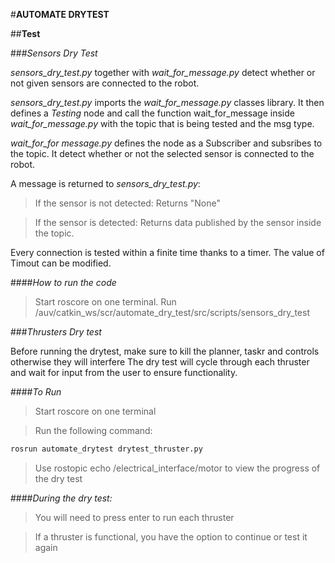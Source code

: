 #**AUTOMATE DRYTEST**

##**Test**

###*Sensors Dry Test*

  *sensors_dry_test.py* together with *wait_for_message.py* detect
   whether or not given sensors are connected to the robot.


  *sensors_dry_test.py* imports the *wait_for_message.py* classes
   library. It then defines a *Testing* node and call the function
   wait_for_message inside *wait_for_message.py* with the topic that is
   being tested and the msg type.


  *wait_for_for message.py* defines the node as a Subscriber and
  subsribes to the topic. It detect whether or not the selected sensor
  is connected to the robot.

  A message is returned to *sensors_dry_test.py*:

  >If the sensor is not detected: Returns "None"

  >If the sensor is detected: Returns data published by the sensor
    inside the topic.

Every connection is tested within a finite time thanks to a timer. The value of Timout can be modified.


####*How to run the code*
  >Start roscore on one terminal.
  >Run /auv/catkin_ws/scr/automate_dry_test/src/scripts/sensors_dry_test



###*Thrusters Dry test*

Before running the drytest, make sure to kill the planner, taskr and controls otherwise they will interfere
The dry test will cycle through each thruster and wait for input from the user to ensure functionality.

####*To Run*
  >Start roscore on one terminal
  
  >Run the following command: 
  
```bash
rosrun automate_drytest drytest_thruster.py
``` 

 >Use rostopic echo /electrical_interface/motor to view the progress of the dry test

####*During the dry test:*

 >You will need to press enter to run each thruster

 >If a thruster is functional, you have the option to continue or test it again
